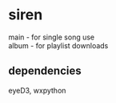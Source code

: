 # siren
main - for single song use <br>
album - for playlist downloads

## dependencies
eyeD3, wxpython
